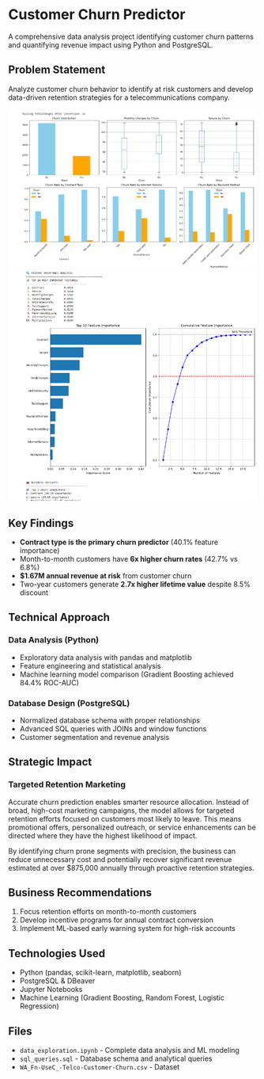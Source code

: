 # Customer Churn Predictor

A comprehensive data analysis project identifying customer churn patterns and quantifying revenue impact using Python and PostgreSQL.

## Problem Statement

Analyze customer churn behavior to identify at risk customers and develop data-driven retention strategies for a telecommunications company.

![Description](images/1.png)
![Description](images/2.png)

## Key Findings

- **Contract type is the primary churn predictor** (40.1% feature importance)
- Month-to-month customers have **6x higher churn rates** (42.7% vs 6.8%)
- **$1.67M annual revenue at risk** from customer churn
- Two-year customers generate **2.7x higher lifetime value** despite 8.5% discount

## Technical Approach

### Data Analysis (Python)
- Exploratory data analysis with pandas and matplotlib
- Feature engineering and statistical analysis
- Machine learning model comparison (Gradient Boosting achieved 84.4% ROC-AUC)

### Database Design (PostgreSQL)
- Normalized database schema with proper relationships
- Advanced SQL queries with JOINs and window functions
- Customer segmentation and revenue analysis

## Strategic Impact

### Targeted Retention Marketing
Accurate churn prediction enables smarter resource allocation. Instead of broad, high-cost marketing campaigns, the model allows for targeted retention efforts focused on customers most likely to leave.
This means promotional offers, personalized outreach, or service enhancements can be directed where they have the highest likelihood of impact.

By identifying churn prone segments with precision, the business can reduce unnecessary cost and potentially recover significant revenue estimated at over $875,000 annually through proactive retention strategies.

## Business Recommendations

1. Focus retention efforts on month-to-month customers
2. Develop incentive programs for annual contract conversion
3. Implement ML-based early warning system for high-risk accounts

## Technologies Used

- Python (pandas, scikit-learn, matplotlib, seaborn)
- PostgreSQL & DBeaver
- Jupyter Notebooks
- Machine Learning (Gradient Boosting, Random Forest, Logistic Regression)

## Files

- `data_exploration.ipynb` - Complete data analysis and ML modeling
- `sql_queries.sql` - Database schema and analytical queries
- `WA_Fn-UseC_-Telco-Customer-Churn.csv` - Dataset
